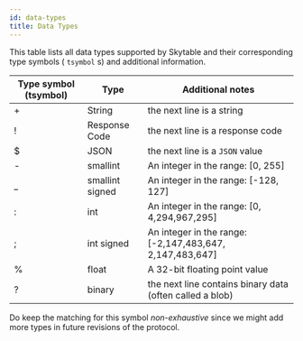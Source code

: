```yaml
---
id: data-types
title: Data Types
---
```


This table lists all data types supported by Skytable and their corresponding
type symbols ( `tsymbol` s) and additional information.

|Type symbol (tsymbol)|Type|Additional notes|
|--|--|--|
|+|String|the next line is a string|
|!|Response Code|the next line is a response code|
|$|JSON|the next line is a `JSON` value|
|-|smallint|An integer in the range: [0, 255]|
|_|smallint signed|An integer in the range: [-128, 127]|
|:|int|An integer in the range: [0, 4,294,967,295]|
|;|int signed|An integer in the range: [-2,147,483,647, 2,147,483,647]|
|%|float|A 32-bit floating point value|
|?|binary|the next line contains binary data (often called a blob)|


Do keep the matching for this symbol _non-exhaustive_ since we might add more types in future revisions of the protocol.